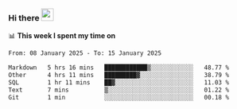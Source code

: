 ### Hi there <a href="https://www.gautamkrishnar.com/"><img src="https://media.giphy.com/media/hvRJCLFzcasrR4ia7z/giphy.gif" width="25px"></a>

📊 **This week I spent my time on**

<!--START_SECTION:waka-->

```txt
From: 08 January 2025 - To: 15 January 2025

Markdown   5 hrs 16 mins   ████████████▒░░░░░░░░░░░░   48.77 %
Other      4 hrs 11 mins   █████████▓░░░░░░░░░░░░░░░   38.79 %
SQL        1 hr 11 mins    ██▓░░░░░░░░░░░░░░░░░░░░░░   11.03 %
Text       7 mins          ▒░░░░░░░░░░░░░░░░░░░░░░░░   01.22 %
Git        1 min           ░░░░░░░░░░░░░░░░░░░░░░░░░   00.18 %
```

<!--END_SECTION:waka-->
